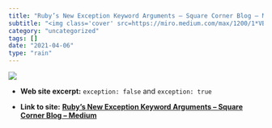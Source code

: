 ```yaml
---
title: "Ruby’s New Exception Keyword Arguments – Square Corner Blog – Medium"
subtitle: "<img class='cover' src=https://miro.medium.com/max/1200/1*VBoB1xkrAHenqX6NwFiWhw.png>"
category: "uncategorized"
tags: []
date: "2021-04-06"
type: "rain"
---
```

<img class="cover" src=https://miro.medium.com/max/1200/1*VBoB1xkrAHenqX6NwFiWhw.png>



* **Web site excerpt:** `exception: false` and `exception: true`

* **Link to site:** **[Ruby’s New Exception Keyword Arguments – Square Corner Blog – Medium](https://medium.com/square-corner-blog/rubys-new-exception-keyword-arguments-4d5bbb504d37)**